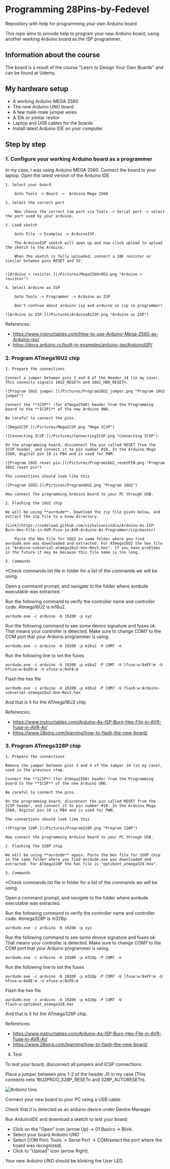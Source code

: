 # Programming 28Pins-by-Fedevel
Repository with help for programming your own Arduino board

This repo aims to provide help to program your new Arduino board, using another working Arduino board as the ISP programmer.

## Information about the course

The board is a result of the course "Learn to Design Your Own Boards" and can be found at Udemy.

## My hardware setup

* A working Arduino MEGA 2560
* The new Arduino UNO board
* A few male-male jumper wires
* A 10k or similar resitor
* Laptop and USB cables for the boards
* Install latest Arduino IDE on your computer


## Step by step


### 1. Configure your working Arduino board as a programmer

In my case, I was using Arduino MEGA 2560.
Connect the board to your laptop.
Open the latest version of the Arduino IDE.

    1. Select your board
	
	    Goto Tools -> Board ->  Arduino Mega 2560
	
    2. Select the correct port 
	
	    Now choose the correct Com port via Tools -> Serial port -> select the port used by your arduino.
	
    3. Load sketch
       
        Goto File -> Examples -> ArduinoISP.
        
	    The ArduinoISP sketch will open up and now click upload to upload the sketch to the Arduino.
	
	    When the sketch is fully uploaded, connect a 10K resistor or similar between pins RESET and 5V.
	

	![Arduino + resistor.](/Pictures/Mega2560+RES.png "Arduino + resistor")

    4. Select Arduino as ISP

		Goto Tools -> Programmer -> Arduino as ISP
		
		Don't confuse about arduino isp and arduino as isp in programmer!

	![Arduino as ISP.](/Pictures/ArduinoAsISP.png "Arduino as ISP")

References: 

* https://www.instructables.com/How-to-use-Arduino-Mega-2560-as-Arduino-isp/
* https://docs.arduino.cc/built-in-examples/arduino-isp/ArduinoISP/


### 2. Program ATmega16U2 chip

    1. Prepare the connections
	
	Connect a jumper between pins 3 and 4 of the Header J4 (in my case). This connects signals 16U2_RESETn and 16U2_HDR_RESETn.

	![Program 16U2 jumper.](/Pictures/Program16U2_jumper.png "Program 16U2 jumper")

	Connect the **ICSP** (for ATmega2560) header from the Programming board to the **ICSP1** of the new Arduino UNO.

	Be careful to connect the pins.

	![MegaICSP.](/Pictures/MegaICSP.png "Mega ICSP")

	![Connecting ICSP.](/Pictures/ConnectingICSP.png "Connecting ICSP")

	On the programming board, disconnect the pin called RESET from the ICSP header, and connect it to pin number #10. In the Arduino Mega 2560, digital pin 10 is PB4 and is used for PWM. 

	![Program 16U2 reset pin.](/Pictures/Program16U2_resetPIN.png "Program 16U2 reset pin")
	
	The connections should look like this

	![Program 16U2.](/Pictures/Program16U2.png "Program 16U2")

	Now connect the programming Arduino board to your PC through USB.

    2. Flashing the 16U2 chip

	We will be using **avrdude**. Download the zip file given below, and extract the zip file to a know directory.

	[Link](https://codeload.github.com/vishalsoniindia/Arduino-As-ISP-Burn-Hex-File-in-AVR-Fuse-in-AVR-Arduino-As-Programmer/zip/master)

        Paste the Hex file for 16U2 in same folder where you find avrdude.exe was downloaded and extracted. For ATmega16U2 the hex file is "Arduino-usbserial-atmega16u2-Uno-Rev3.hex". If you have problems in the future it may be because this file name is too long.

    3. Commands

*Check commands.txt file in folder for a list of the commands we will be using.

Open a command prompt, and navigate to the folder where avrdude executable was extracted.

Run the following command to verify the controller name and controller code. Atmega16U2 is m16u2.

```
avrdude.exe -c arduino -b 19200 -p xyz
```

Run the following command to see some device signature and fuses ok. That means your controller is detected. Make sure to change COM7 to the COM port that your Arduino programmer is using.
```
avrdude.exe -c arduino -b 19200 -p m16u2 -P COM7 -n
```

Run the following line to set the fuses
```
avrdude.exe -c arduino -b 19200 -p m16u2 -P COM7 -U lfuse:w:0xEF:m -U hfuse:w:0xD9:m -U efuse:w:0xF4:m
```

Flash the hex file
```
avrdude.exe -c arduino -b 19200 -p m16u2 -P COM7 -U flash:w:Arduino-usbserial-atmega16u2-Uno-Rev3.hex
```

And that is it for the ATmega16U2 chip.

References:

* https://www.instructables.com/Arduino-As-ISP-Burn-Hex-File-in-AVR-Fuse-in-AVR-Ar/
* https://www.28pins.com/learning/how-to-flash-the-new-board/

### 3. Program ATmega328P chip

    1. Prepare the connections
	
	Remove the jumper between pins 3 and 4 of the Jumper J4 (in my case), used in the previous step. 

	Connect the **ICSP** (for ATmega2560) header from the Programming board to the **ICSP** of the new Arduino UNO.

	Be careful to connect the pins.

	On the programming board, disconnect the pin called RESET from the ICSP header, and connect it to pin number #10. In the Arduino Mega 2560, digital pin 10 is PB4 and is used for PWM. 
	
	The connections should look like this

	![Program 328P.](/Pictures/Program328P.png "Program 328P")

	Now connect the programming Arduino board to your PC through USB.

    2. Flashing the 328P chip

	We will be using **avrdude** again. Paste the Hex file for 328P chip in the same folder where you find avrdude.exe was downloaded and extracted. For ATmega328P the hex file is "optiboot_atmega328.hex". 

    3. Commands

*Check commands.txt file in folder for a list of the commands we will be using.

Open a command prompt, and navigate to the folder where avrdude executable was extracted.

Run the following command to verify the controller name and controller code. Atmega328P is m328p.

```
avrdude.exe -c arduino -b 19200 -p xyz
```

Run the following command to see some device signature and fuses ok. That means your controller is detected. Make sure to change COM7 to the COM port that your Arduino programmer is using.
```
avrdude.exe -c arduino -b 19200 -p m328p -P COM7 -n
```

Run the following line to set the fuses
```
avrdude.exe -c arduino -b 19200 -p m328p -P COM7 -U lfuse:w:0xFF:m -U hfuse:w:0xDE:m -U efuse:w:0xFD:m 
```

Flash the hex file
```
avrdude.exe -c arduino -b 19200 -p m328p -P COM7 -U flash:w:optiboot_atmega328.hex
```

And that is it for the ATmega328P chip.

References:

* https://www.instructables.com/Arduino-As-ISP-Burn-Hex-File-in-AVR-Fuse-in-AVR-Ar/
* https://www.28pins.com/learning/how-to-flash-the-new-board/

4. Test

To test your board, disconnect all jumpers and ICSP connections.

Place a jumper between pins 1-2 of the header J5 in my case (This connects nets 16U2PROG_328P_RESETn and 328P_AUTORESETn).

![Arduino Uno.](/Pictures/UNOnew_jumper.png "Arduino UNO working")

Connect your new board to your PC using a USB cable.

Check that it is detected as an arduino device under Device Manager.

Run ArduinoIDE and download a sketch to test your board:
* Click on the "Open" icon (arrow Up) -> 01.Basics -> Blink.
* Select your board Arduino UNO
* Select COM Port: Tools -> Serial Port -> COM(select the port where the board was recognized).
* Click to "Upload" icon (arrow Right).

Your new Arduino UNO should be blinking the User LED.
